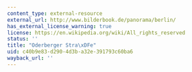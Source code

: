 ```yaml
---
content_type: external-resource
external_url: http://www.bilderbook.de/panorama/berlin/
has_external_license_warning: true
license: https://en.wikipedia.org/wiki/All_rights_reserved
status: ''
title: "Oderberger Stra\xDFe"
uid: c40b9e83-d290-4d3b-a32e-391793c60ba6
wayback_url: ''
---
```

